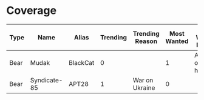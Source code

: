# Coverage

| Type | Name         | Alias    | Trending | Trending Reason | Most Wanted | Most Wanted Reason   |
| ---- | ------------ | -------- | -------- | --------------- | ----------- | -------------------- |
| Bear | Mudak        | BlackCat | 0        |                 | 1           | Attacks on hospitals |
| Bear | Syndicate-85 | APT28    | 1        | War on Ukraine  | 0           |                      |

